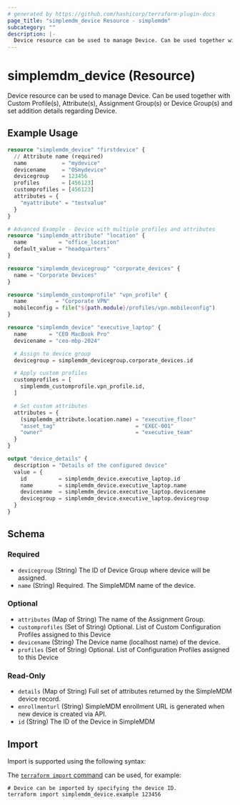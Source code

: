```yaml
---
# generated by https://github.com/hashicorp/terraform-plugin-docs
page_title: "simplemdm_device Resource - simplemdm"
subcategory: ""
description: |-
  Device resource can be used to manage Device. Can be used together with Custom Profile(s), Attribute(s), Assignment Group(s) or Device Group(s) and set addition details regarding Device.
---
```


# simplemdm_device (Resource)

Device resource can be used to manage Device. Can be used together with Custom Profile(s), Attribute(s), Assignment Group(s) or Device Group(s) and set addition details regarding Device.

## Example Usage

```terraform
resource "simplemdm_device" "firstdevice" {
  // Attribute name (required)
  name           = "mydevice"
  devicename     = "OSmydevice"
  devicegroup    = 123456
  profiles       = [456123]
  customprofiles = [456123]
  attributes = {
    "myattribute" = "testvalue"
  }
}
```

```terraform
# Advanced Example - Device with multiple profiles and attributes
resource "simplemdm_attribute" "location" {
  name          = "office_location"
  default_value = "headquarters"
}

resource "simplemdm_devicegroup" "corporate_devices" {
  name = "Corporate Devices"
}

resource "simplemdm_customprofile" "vpn_profile" {
  name         = "Corporate VPN"
  mobileconfig = file("${path.module}/profiles/vpn.mobileconfig")
}

resource "simplemdm_device" "executive_laptop" {
  name       = "CEO MacBook Pro"
  devicename = "ceo-mbp-2024"

  # Assign to device group
  devicegroup = simplemdm_devicegroup.corporate_devices.id

  # Apply custom profiles
  customprofiles = [
    simplemdm_customprofile.vpn_profile.id,
  ]

  # Set custom attributes
  attributes = {
    (simplemdm_attribute.location.name) = "executive_floor"
    "asset_tag"                         = "EXEC-001"
    "owner"                             = "executive_team"
  }
}

output "device_details" {
  description = "Details of the configured device"
  value = {
    id          = simplemdm_device.executive_laptop.id
    name        = simplemdm_device.executive_laptop.name
    devicename  = simplemdm_device.executive_laptop.devicename
    devicegroup = simplemdm_device.executive_laptop.devicegroup
  }
}
```

<!-- schema generated by tfplugindocs -->
## Schema

### Required

- `devicegroup` (String) The ID of Device Group where device will be assigned.
- `name` (String) Required. The SimpleMDM name of the device.

### Optional

- `attributes` (Map of String) The name of the Assignment Group.
- `customprofiles` (Set of String) Optional. List of Custom Configuration Profiles assigned to this Device
- `devicename` (String) The Device name (localhost name) of the device.
- `profiles` (Set of String) Optional. List of Configuration Profiles assigned to this Device

### Read-Only

- `details` (Map of String) Full set of attributes returned by the SimpleMDM device record.
- `enrollmenturl` (String) SimpleMDM enrollment URL is generated when new device is created via API.
- `id` (String) The ID of the Device in SimpleMDM

## Import

Import is supported using the following syntax:

The [`terraform import` command](https://developer.hashicorp.com/terraform/cli/commands/import) can be used, for example:

```shell
# Device can be imported by specifying the device ID.
terraform import simplemdm_device.example 123456
```
